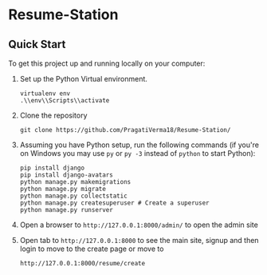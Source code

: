 # Resume-Station
## Quick Start

To get this project up and running locally on your computer:
1. Set up the Python Virtual environment.
   
   ```
   virtualenv env
   .\\env\\Scripts\\activate
   ```
2. Clone the repository
   
   ```
   git clone https://github.com/PragatiVerma18/Resume-Station/
   ```
3. Assuming you have Python setup, run the following commands (if you're on Windows you may use `py` or `py -3` instead of `python` to start Python):
   
   ```
   pip install django
   pip install django-avatars
   python manage.py makemigrations
   python manage.py migrate
   python manage.py collectstatic
   python manage.py createsuperuser # Create a superuser
   python manage.py runserver
   ```
4. Open a browser to `http://127.0.0.1:8000/admin/` to open the admin site
5. Open tab to `http://127.0.0.1:8000` to see the main site, signup and then login to move to the create page or move to
   
   ```
   http://127.0.0.1:8000/resume/create
   ```
